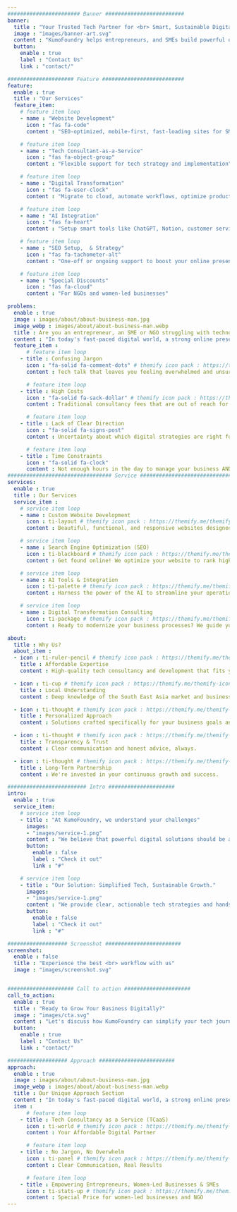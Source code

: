 ```yaml
---
####################### Banner #########################
banner:
  title : "Your Trusted Tech Partner for <br> Smart, Sustainable Digital Growth"
  image : "images/banner-art.svg"
  content : "KumoFoundry helps entrepreneurs, and SMEs build powerful online presences and streamline operations – without jargon or overwhelm. Get expert guidance and hands-on development tailored to your unique needs."
  button:
    enable : true
    label : "Contact Us"
    link : "contact/"

##################### Feature ##########################
feature:
  enable : true
  title : "Our Services"
  feature_item:
    # feature item loop
    - name : "Website Development"
      icon : "fas fa-code"
      content : "SEO-optimized, mobile-first, fast-loading sites for SMEs"

    # feature item loop
    - name : "Tech Consultant-as-a-Service"
      icon : "fas fa-object-group"
      content : "Flexible support for tech strategy and implementation"

    # feature item loop
    - name : "Digital Transformation"
      icon : "fas fa-user-clock"
      content : "Migrate to cloud, automate workflows, optimize productivity"

    # feature item loop
    - name : "AI Integration"
      icon : "fas fa-heart"
      content : "Setup smart tools like ChatGPT, Notion, customer service bots"

    # feature item loop
    - name : "SEO Setup,  & Strategy"
      icon : "fas fa-tachometer-alt"
      content : "One-off or ongoing support to boost your online presence"

    # feature item loop
    - name : "Special Discounts"
      icon : "fas fa-cloud"
      content : "For NGOs and women-led businesses"

problems:
  enable : true
  image : images/about/about-business-man.jpg
  image_webp : images/about/about-business-man.webp
  title : Are you an entrepreneur, an SME or NGO struggling with technology?
  content : "In today's fast-paced digital world, a strong online presence and efficient digital tools are no longer optional – they're essential for growth. But navigating the complexities of web development, SEO, cloud solutions, and digital transformation can be daunting. You might be facing:"
  feature_item :
      # feature item loop
    - title : Confusing Jargon
      icon : "fa-solid fa-comment-dots" # themify icon pack : https://themify.me/themify-icons
      content : Tech talk that leaves you feeling overwhelmed and unsure.

      # feature item loop
    - title : High Costs
      icon : "fa-solid fa-sack-dollar" # themify icon pack : https://themify.me/themify-icons
      content : Traditional consultancy fees that are out of reach for small businesses.

      # feature item loop
    - title : Lack of Clear Direction
      icon : "fa-solid fa-signs-post"
      content : Uncertainty about which digital strategies are right for your business goals.

      # feature item loop
    - title : Time Constraints
      icon : "fa-solid fa-clock"
      content : Not enough hours in the day to manage your business AND its digital needs.
################################# Service #################################
services:
  enable : true
  title : Our Services
  service_item :
    # service item loop
    - name : Custom Website Development
      icon : ti-layout # themify icon pack : https://themify.me/themify-icons
      content : Beautiful, functional, and responsive websites designed to convert visitors into customers.

    # service item loop
    - name : Search Engine Optimization (SEO)
      icon : ti-blackboard # themify icon pack : https://themify.me/themify-icons
      content : Get found online! We optimize your website to rank higher in search results, driving organic traffic and increasing your visibility to potential clients.

    # service item loop
    - name : AI Tools & Integration
      icon : ti-palette # themify icon pack : https://themify.me/themify-icons
      content : Harness the power of the AI to streamline your operations, enhance collaboration, and increase your productivity.

    # service item loop
    - name : Digital Transformation Consulting
      icon : ti-package # themify icon pack : https://themify.me/themify-icons
      content : Ready to modernize your business processes? We guide you through the journey of adopting new technologies to improve efficiency, customer experience, and overall business performance.

about:
  title : Why Us?
  about_item :
  - icon : ti-ruler-pencil # themify icon pack : https://themify.me/themify-icons
    title : Affordable Expertise
    content : High-quality tech consultancy and development that fits your budget.

  - icon : ti-cup # themify icon pack : https://themify.me/themify-icons
    title : Local Understanding
    content : Deep knowledge of the South East Asia market and business landscape.

  - icon : ti-thought # themify icon pack : https://themify.me/themify-icons
    title : Personalized Approach
    content : Solutions crafted specifically for your business goals and challenges.

  - icon : ti-thought # themify icon pack : https://themify.me/themify-icons
    title : Transparency & Trust
    content : Clear communication and honest advice, always.

  - icon : ti-thought # themify icon pack : https://themify.me/themify-icons
    title : Long-Term Partnership
    content : We're invested in your continuous growth and success.

######################### Intro #####################
intro:
  enable : true
  service_item:
    # service item loop
    - title : "At KumoFoundry, we understand your challenges"
      images:
      - "images/service-1.png"
      content : "We believe that powerful digital solutions should be accessible and understandable for everyone. That's why we've built a unique approach designed to empower your business, not complicate it."
      button:
        enable : false
        label : "Check it out"
        link : "#"

    # service item loop
    - title : "Our Solution: Simplified Tech, Sustainable Growth."
      images:
      - "images/service-1.png"
      content : "We provide clear, actionable tech strategies and hands-on development, ensuring you get the digital tools you need to thrive, all within your budget. We cut through the complexity, offering you peace of mind and tangible results."
      button:
        enable : false
        label : "Check it out"
        link : "#"

################### Screenshot ########################
screenshot:
  enable : false
  title : "Experience the best <br> workflow with us"
  image : "images/screenshot.svg"


##################### Call to action #####################
call_to_action:
  enable : true
  title : "Ready to Grow Your Business Digitally?"
  image : "images/cta.svg"
  content : "Let's discuss how KumoFoundry can simplify your tech journey and help you achieve your online goals. "
  button:
    enable : true
    label : "Contact Us"
    link : "contact/"

################### Approach ########################
approach:
  enable : true
  image : images/about/about-business-man.jpg
  image_webp : images/about/about-business-man.webp
  title : Our Unique Approach Section
  content : "In today's fast-paced digital world, a strong online presence and efficient digital tools are no longer optional – they're essential for growth. But navigating the complexities of web development, SEO, cloud solutions, and digital transformation can be daunting. You might be facing:"
  item :
      # feature item loop
    - title : Tech Consultancy as a Service (TCaaS)
      icon : ti-world # themify icon pack : https://themify.me/themify-icons
      content : Your Affordable Digital Partner

      # feature item loop
    - title : No Jargon, No Overwhelm
      icon : ti-panel # themify icon pack : https://themify.me/themify-icons
      content : Clear Communication, Real Results

      # feature item loop
    - title : Empowering Entrepreneurs, Women-Led Businesses & SMEs
      icon : ti-stats-up # themify icon pack : https://themify.me/themify-icons
      content : Special Price for women-led businesses and NGO
---
```

